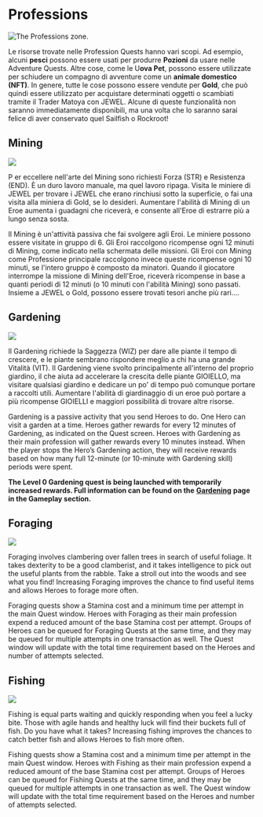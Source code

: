 # Professions

![The Professions zone.](<../../../.gitbook/assets/professions scene anim\_Animation 1\_0.png>)

Le risorse trovate nelle Profession Quests hanno vari scopi. Ad esempio, alcuni **pesci** possono essere usati per produrre **Pozioni** da usare nelle Adventure Quests. Altre cose, come le U**ova Pet**, possono essere utilizzate per schiudere un compagno di avventure come un **animale domestico (NFT)**. In genere, tutte le cose possono essere vendute per **Gold**, che può quindi essere utilizzato per acquistare determinati oggetti o scambiati tramite il Trader Matoya con JEWEL. Alcune di queste funzionalità non saranno immediatamente disponibili, ma una volta che lo saranno sarai felice di aver conservato quel Sailfish o Rockroot!

## Mining

![](https://dfk-hv.b-cdn.net/art-assets/Mining\_Quest.png)

P er eccellere nell'arte del Mining sono richiesti Forza (STR) e Resistenza (END). È un duro lavoro manuale, ma quel lavoro ripaga. Visita le miniere di JEWEL per trovare i JEWEL che erano rinchiusi sotto la superficie, o fai una visita alla miniera di Gold, se lo desideri. Aumentare l'abilità di Mining di un Eroe aumenta i guadagni che riceverà, e consente all'Eroe di estrarre più a lungo senza sosta.

Il Mining è un'attività passiva che fai svolgere agli Eroi. Le miniere possono essere visitate in gruppo di 6. Gli Eroi raccolgono ricompense ogni 12 minuti di Mining, come indicato nella schermata delle missioni. Gli Eroi con Mining come Professione principale raccolgono invece queste ricompense ogni 10 minuti, se l'intero gruppo è composto da minatori. Quando il giocatore interrompe la missione di Mining dell'Eroe, riceverà ricompense in base a quanti periodi di 12 minuti (o 10 minuti con l'abilità Mining) sono passati. Insieme a JEWEL o Gold, possono essere trovati tesori anche più rari....

## Gardening

![](https://dfk-hv.b-cdn.net/art-assets/Gardening\_Quest.png)

Il Gardening richiede la Saggezza (WIZ) per dare alle piante il tempo di crescere, e le piante sembrano rispondere meglio a chi ha una grande Vitalità (VIT). Il Gardening viene svolto principalmente all'interno del proprio giardino, il che aiuta ad accelerare la crescita delle piante GIOIELLO, ma visitare qualsiasi giardino e dedicare un po' di tempo può comunque portare a raccolti utili. Aumentare l'abilità di giardinaggio di un eroe può portare a più ricompense GIOIELLI e maggiori possibilità di trovare altre risorse.

Gardening is a passive activity that you send Heroes to do. One Hero can visit a garden at a time. Heroes gather rewards for every 12 minutes of Gardening, as indicated on the Quest screen. Heroes with Gardening as their main profession will gather rewards every 10 minutes instead. When the player stops the Hero’s Gardening action, they will receive rewards based on how many full 12-minute (or 10-minute with Gardening skill) periods were spent.

**The Level 0 Gardening quest is being launched with temporarily increased rewards. Full information can be found on the** [**Gardening**](gardening.md) **page in the Gameplay section.**

## Foraging

![](https://dfk-hv.b-cdn.net/art-assets/Foraging\_Quest.png)

Foraging involves clambering over fallen trees in search of useful foliage. It takes dexterity to be a good clamberist, and it takes intelligence to pick out the useful plants from the rabble. Take a stroll out into the woods and see what you find! Increasing Foraging improves the chance to find useful items and allows Heroes to forage more often.

Foraging quests show a Stamina cost and a minimum time per attempt in the main Quest window. Heroes with Foraging as their main profession expend a reduced amount of the base Stamina cost per attempt. Groups of Heroes can be queued for Foraging Quests at the same time, and they may be queued for multiple attempts in one transaction as well. The Quest window will update with the total time requirement based on the Heroes and number of attempts selected.

## Fishing

![](https://dfk-hv.b-cdn.net/art-assets/Fishing\_Quest.png)

Fishing is equal parts waiting and quickly responding when you feel a lucky bite. Those with agile hands and healthy luck will find their buckets full of fish. Do you have what it takes? Increasing fishing improves the chances to catch better fish and allows Heroes to fish more often.

Fishing quests show a Stamina cost and a minimum time per attempt in the main Quest window. Heroes with Fishing as their main profession expend a reduced amount of the base Stamina cost per attempt. Groups of Heroes can be queued for Fishing Quests at the same time, and they may be queued for multiple attempts in one transaction as well. The Quest window will update with the total time requirement based on the Heroes and number of attempts selected.
